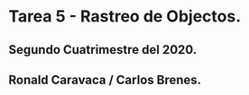 # Tarea 5 - Rastreo de Objectos.
## Segundo Cuatrimestre del 2020.
## Ronald Caravaca / Carlos Brenes.

